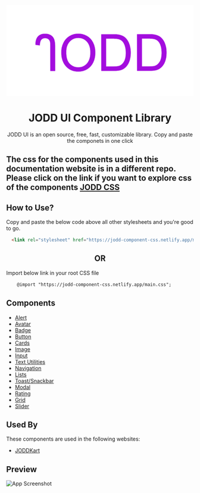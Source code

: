 
![Logo](./assets/favicon.jpg)


<div align="center">
    <h1> JODD UI Component Library</h1>
    <p>JODD UI is an open source, free, fast, customizable library. Copy and paste the componets in one click </p>
 </div>

 ## The css for the components used in this documentation website is in a different repo. Please click on the link if you want to explore css of the components [JODD CSS](https://github.com/sainath7878/JODD-Component)

## How to Use?
Copy and paste the below code above all other stylesheets and you're good to go.

```html
  <link rel="stylesheet" href="https://jodd-component-css.netlify.app/main.css">
```
<div align="center">
    <h2>OR</h2>
</div>

Import below link in your root CSS file
```html
    @import "https://jodd-component-css.netlify.app/main.css";
```

## Components

- [Alert](https://jodd-ui.netlify.app/docs.html#alert)
- [Avatar](https://jodd-ui.netlify.app/docs.html#avatar)
- [Badge](https://jodd-ui.netlify.app/docs.html#badge)
- [Button](https://jodd-ui.netlify.app/docs.html#button)
- [Cards](https://jodd-ui.netlify.app/docs.html#card)
- [Image](https://jodd-ui.netlify.app/docs.html#image)
- [Input](https://jodd-ui.netlify.app/docs.html#input)
- [Text Utilities](https://jodd-ui.netlify.app/docs.html#text-utilities)
- [Navigation](https://jodd-ui.netlify.app/docs.html#navigation)
- [Lists](https://jodd-ui.netlify.app/docs.html#lists)
- [Toast/Snackbar](https://jodd-ui.netlify.app/docs.html#toast)
- [Modal](https://jodd-ui.netlify.app/docs.html#modal)
- [Rating](https://jodd-ui.netlify.app/docs.html#rating)
- [Grid](https://jodd-ui.netlify.app/docs.html#grid)
- [Slider](https://jodd-ui.netlify.app/docs.html#slider)

## Used By

These components are used in the following websites:

- [JODDKart](https://joddkart.netlify.app/)


## Preview

![App Screenshot](assets/JODD-UI.gif)